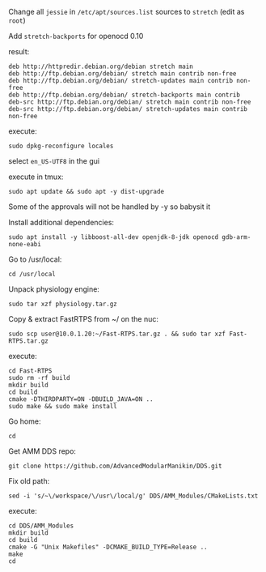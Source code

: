 Change all `jessie` in `/etc/apt/sources.list` sources to `stretch` (edit as `root`)

Add `stretch-backports` for openocd 0.10

result:
```
deb http://httpredir.debian.org/debian stretch main
deb http://ftp.debian.org/debian/ stretch main contrib non-free
deb http://ftp.debian.org/debian/ stretch-updates main contrib non-free
deb http://ftp.debian.org/debian/ stretch-backports main contrib
deb-src http://ftp.debian.org/debian/ stretch main contrib non-free
deb-src http://ftp.debian.org/debian/ stretch-updates main contrib non-free
```

execute:

    sudo dpkg-reconfigure locales

select `en_US-UTF8` in the gui

execute in tmux:

    sudo apt update && sudo apt -y dist-upgrade

Some of the approvals will not be handled by -y so babysit it

Install additional dependencies:

    sudo apt install -y libboost-all-dev openjdk-8-jdk openocd gdb-arm-none-eabi

Go to /usr/local: 

    cd /usr/local

Unpack physiology engine:

    sudo tar xzf physiology.tar.gz

Copy & extract FastRTPS from ~/ on the nuc: 

    sudo scp user@10.0.1.20:~/Fast-RTPS.tar.gz . && sudo tar xzf Fast-RTPS.tar.gz

execute:
```
cd Fast-RTPS
sudo rm -rf build
mkdir build
cd build
cmake -DTHIRDPARTY=ON -DBUILD_JAVA=ON .. 
sudo make && sudo make install
```
Go home:

    cd

Get AMM DDS repo:

    git clone https://github.com/AdvancedModularManikin/DDS.git

Fix old path:

    sed -i 's/~\/workspace/\/usr\/local/g' DDS/AMM_Modules/CMakeLists.txt

execute:
```
cd DDS/AMM_Modules
mkdir build
cd build
cmake -G "Unix Makefiles" -DCMAKE_BUILD_TYPE=Release ..
make
cd
```
